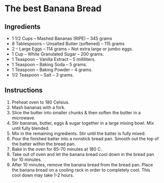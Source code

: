 # The best Banana Bread

## Ingredients
* 1 1/2 Cups – Mashed Bananas (RIPE) – 345 grams 
* 8 Tablespoons – Unsalted Butter (softened) – 115 grams
* 2 – Large Eggs – 114 grams – Not extra large or jumbo eggs.
* 1 Cup – White Granulated Sugar – 200 grams.
* 1 Teaspoon – Vanilla Extract – 5 milliliters.
* 1 Teaspoon – Baking Soda – 5 grams.
* 1 Teaspoon – Baking Powder – 4 grams.
* 1/2 Teaspoon – Salt – 3 grams.

## Instructions
1. Preheat oven to 180 Celsius.
2. Mash bananas with a fork.
3. Slice the butter into smaller chunks & then soften the butter in a microwave. 
4. Stir bananas, butter, eggs & sugar together in a large mixing bowl. Mix until fully blended.
5. Mix in the remaining ingredients. Stir until the batter is fully mixed.
6. Pour the finished batter into a nonstick bread pan. Smooth out the top of the batter within the bread pan.
7. Bake in the oven for 65-70 minutes at 180 C.
8. Take out of oven and let the banana bread cool down in the bread pan for 10 minutes. 
9. After 10 minutes, remove the banana bread from the bread pan. Place the banana bread on a cooling rack in order to completely cool. This cool down may take 1-2 hours.
